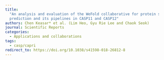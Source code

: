 ```yaml
---
title:
  "An analysis and evaluation of the WeFold collaborative for protein structure
  prediction and its pipelines in CASP11 and CASP12"
authors: Chen Keasar* et al. (Lim Heo, Gyu Rie Lee and Chaok Seok)
journal: Scientific Reports
categories:
  - Applications and collaborations
tags:
  - casp/capri
redirect_to: https://doi.org/10.1038/s41598-018-26812-8
---
```

